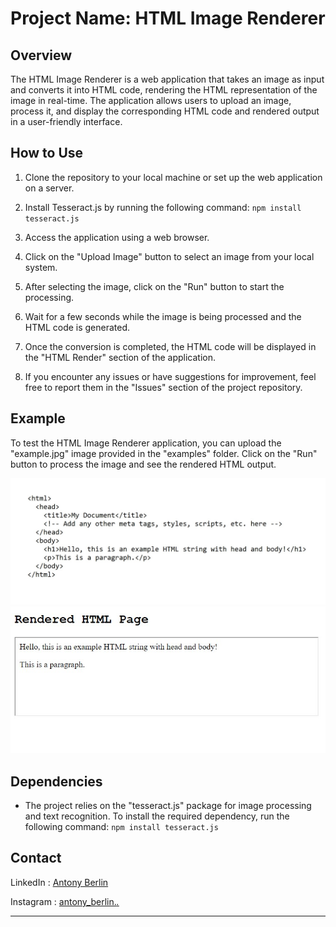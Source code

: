 # Project Name: HTML Image Renderer

## Overview

The HTML Image Renderer is a web application that takes an image as input and converts it into HTML code, rendering the HTML representation of the image in real-time. The application allows users to upload an image, process it, and display the corresponding HTML code and rendered output in a user-friendly interface.

## How to Use

1. Clone the repository to your local machine or set up the web application on a server.

2. Install Tesseract.js by running the following command: `npm install tesseract.js`

3. Access the application using a web browser.

4. Click on the "Upload Image" button to select an image from your local system.

5. After selecting the image, click on the "Run" button to start the processing.

6. Wait for a few seconds while the image is being processed and the HTML code is generated.

7. Once the conversion is completed, the HTML code will be displayed in the "HTML Render" section of the application.

8. If you encounter any issues or have suggestions for improvement, feel free to report them in the "Issues" section of the project repository.


## Example

To test the HTML Image Renderer application, you can upload the "example.jpg" image provided in the "examples" folder. Click on the "Run" button to process the image and see the rendered HTML output.

![example input](examples\example.jpg)
![example output](examples\example_out.jpg)

## Dependencies

- The project relies on the "tesseract.js" package for image processing and text recognition. To install the required dependency, run the following command: 
```npm install tesseract.js```


## Contact

LinkedIn : [Antony Berlin](https://www.linkedin.com/in/antony-berlin-88427b205/)

Instagram : [antony_berlin._._](https://www.instagram.com/antony_berlin._._/)

---

